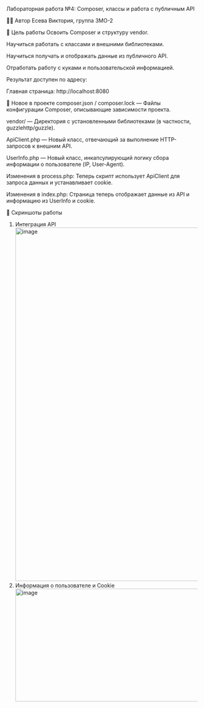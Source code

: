 Лабораторная работа №4: Composer, классы и работа с публичным API


👩‍💻 Автор
Есева Виктория, группа 3МО-2


🎯 Цель работы
Освоить Composer и структуру vendor.

Научиться работать с классами и внешними библиотеками.

Научиться получать и отображать данные из публичного API.

Отработать работу с куками и пользовательской информацией.



Результат доступен по адресу:

Главная страница: http://localhost:8080


📂 Новое в проекте
composer.json / composer.lock — Файлы конфигурации Composer, описывающие зависимости проекта.

vendor/ — Директория с установленными библиотеками (в частности, guzzlehttp/guzzle).

ApiClient.php — Новый класс, отвечающий за выполнение HTTP-запросов к внешним API.

UserInfo.php — Новый класс, инкапсулирующий логику сбора информации о пользователе (IP, User-Agent).

Изменения в process.php: Теперь скрипт использует ApiClient для запроса данных и устанавливает cookie.

Изменения в index.php: Страница теперь отображает данные из API и информацию из UserInfo и cookie.


📸 Скриншоты работы
1. Интеграция API
   <img width="1063" height="930" alt="image" src="https://github.com/user-attachments/assets/b609164c-d085-4981-8b75-98d1bc4cb85d" />
2. Информация о пользователе и Cookie
   <img width="844" height="297" alt="image" src="https://github.com/user-attachments/assets/21e1935a-1257-4116-a8b4-c31830fd87c7" />
